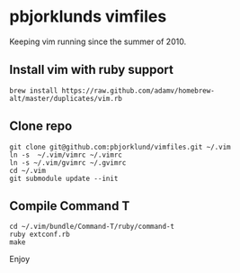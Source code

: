 pbjorklunds vimfiles
====================
Keeping vim running since the summer of 2010.

Install vim with ruby support
----------------------------
    brew install https://raw.github.com/adamv/homebrew-alt/master/duplicates/vim.rb

Clone repo
----------
    git clone git@github.com:pbjorklund/vimfiles.git ~/.vim
    ln -s  ~/.vim/vimrc ~/.vimrc
    ln -s ~/.vim/gvimrc ~/.gvimrc
    cd ~/.vim
    git submodule update --init

Compile Command T
-----------------
    cd ~/.vim/bundle/Command-T/ruby/command-t
    ruby extconf.rb
    make

Enjoy
